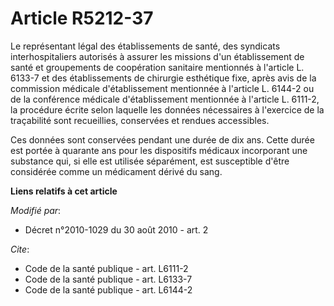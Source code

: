 # Article R5212-37

Le représentant légal des établissements de santé, des syndicats interhospitaliers autorisés à assurer les missions d'un
établissement de santé et groupements de coopération sanitaire mentionnés à l'article L. 6133-7 et des établissements de
chirurgie esthétique fixe, après avis de la commission médicale d'établissement mentionnée à l'article L. 6144-2 ou de la
conférence médicale d'établissement mentionnée à l'article L. 6111-2, la procédure écrite selon laquelle les données
nécessaires à l'exercice de la traçabilité sont recueillies, conservées et rendues accessibles. 

Ces données sont conservées pendant une durée de dix ans. Cette durée est portée à quarante ans pour les dispositifs médicaux
incorporant une substance qui, si elle est utilisée séparément, est susceptible d'être considérée comme un médicament dérivé
du sang.

**Liens relatifs à cet article**

_Modifié par_:

  - Décret n°2010-1029 du 30 août 2010 - art. 2

_Cite_:

  - Code de la santé publique - art. L6111-2
  - Code de la santé publique - art. L6133-7
  - Code de la santé publique - art. L6144-2
